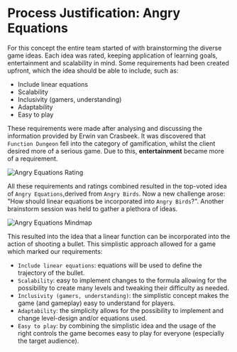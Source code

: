 # Process Justification: Angry Equations

For this concept the entire team started of with brainstorming the diverse game ideas. Each idea was rated, keeping application of learning goals, entertainment and scalability in mind. Some requirements had been created upfront, which the idea should be able to include, such as:

- Include linear equations
- Scalability
- Inclusivity (gamers, understanding)
- Adaptability
- Easy to play

These requirements were made after analysing and discussing the information provided by Erwin van Crasbeek. It was discovered that `Function Dungeon` fell into the category of gamification, whilst the client desired more of a serious game. Due to this, **entertainment** became more of a requirement.

![Angry Equations Rating](./Resources/18-04_Rating.png "Concept Ratings")

All these requirements and ratings combined resulted in the top-voted idea of `Angry Equations`,derived from `Angry Birds`. Now a new challenge arose: "How should linear equations be incorporated into `Angry Birds`?". Another brainstorm session was held to gather a plethora of ideas.

![Angry Equations Mindmap](./Resources/18-04_Math_Birds_Mindmap.png "Angry Birds Mindmap")

This resulted into the idea that a linear function can be incorporated into the action of shooting a bullet. This simplistic approach allowed for a game which marked our requirements: 

- `Include linear equations`: equations will be used to define the trajectory of the bullet.
- `Scalability`: easy to implement changes to the formula allowing for the possibility to create many levels and tweaking their difficulty as needed.
- `Inclusivity (gamers, understanding)`: the simplistic concept makes the game (and gameplay) easy to understand for players.
- `Adaptability`: the simplicity allows for the possibility to implement and change level-design and/or equations used.  
- `Easy to play`: by combining the simplistic idea and the usage of the right controls the game becomes easy to play for everyone (especially the target audience).